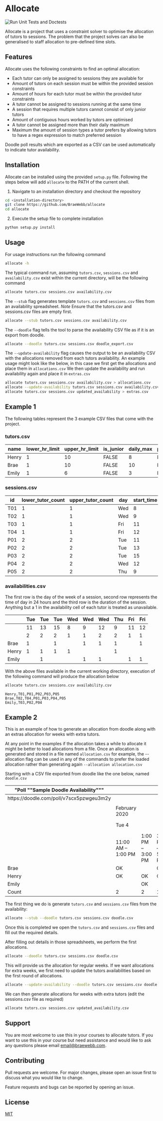 # Allocate

![Run Unit Tests and Doctests](https://github.com/BraeWebb/allocate/workflows/Run%20Unit%20Tests%20and%20Doctests/badge.svg)

Allocate is a project that uses a constraint solver to optimise the allocation of tutors to sessions. The problem that the project solves can also be generalised to staff allocation to pre-defined time slots.


## Features

Allocate uses the following constraints to find an optimal allocation:
- Each tutor can only be assigned to sessions they are available for
- Amount of tutors on each session must be within the provided session constraints
- Amount of hours for each tutor must be within the provided tutor constraints
- A tutor cannot be assigned to sessions running at the same time
- A session that requires multiple tutors cannot consist of only junior tutors
- Amount of contiguous hours worked by tutors are optimised
- A tutor cannot be assigned more than their daily maximum
- Maximum the amount of session types a tutor prefers by allowing tutors to have a regex expression to match preferred session

Doodle poll results which are exported as a CSV can be used automatically to indicate tutor availability.


## Installation

Allocate can be installed using the provided `setup.py` file. Following the steps below will add `allocate` to the PATH of the current shell.

1. Navigate to an installation directory and checkout the repository

```bash
cd <installation-directory>
git clone https://github.com/BraeWebb/allocate
cd allocate
```
2. Execute the setup file to complete installation

```bash
python setup.py install
```


## Usage

For usage instructions run the following command
```bash
allocate -h
```

The typical command run, assuming `tutors.csv`, `sessions.csv` and `availability.csv` exist within the current directory, will be the following command
```bash
allocate tutors.csv sessions.csv availability.csv
```

The `--stub` flag generates template `tutors.csv` and `sessions.csv` files from an availability spreadsheet.
*Note* Ensure that the tutors.csv and sessions.csv files are empty first.
```bash
allocate --stub tutors.csv sessions.csv availability.csv
```

The `--doodle` flag tells the tool to parse the availability CSV file as if it is an export from doodle.
```bash
allocate --doodle tutors.csv sessions.csv doodle_export.csv
```

The `--update-availability` flag causes the output to be an availability CSV with the allocations removed from each tutors availability.
An example usage might look like the below, in this case we first get the allocations and place them in `allocations.csv`
We then update the availability and run availability again and place it in `extras.csv`
```bash
allocate tutors.csv sessions.csv availability.csv > allocations.csv
allocate --update-availability tutors.csv sessions.csv availability.csv > updated_availability.csv
allocate tutors.csv sessions.csv updated_availability > extras.csv
```

## Example 1
The following tables represent the 3 example CSV files that come with the project.

### tutors.csv
| name     | lower_hr_limit | upper_hr_limit | is_junior | daily_max | pref_contig | session_preference | prefer |
|----------|----------------|----------------|-----------|-----------|-------------|--------------------| ------ |
| Henry    | 1              | 10             | FALSE     | 8         | FALSE       | P(.*)              |        |
| Brae     | 1              | 10             | FALSE     | 10        | FALSE       |                    |        |
| Emily    | 1              | 6              | FALSE     | 3         | FALSE       | T(.*)              |        |

### sessions.csv
| id  | lower_tutor_count | upper_tutor_count | day | start_time | duration |
|-----|-------------------|-------------------|-----|------------|----------|
| T01 | 1                 | 1                 | Wed | 8          | 1        |
| T02 | 1                 | 1                 | Wed | 9          | 1        |
| T03 | 1                 | 1                 | Fri | 11         | 1        |
| T04 | 1                 | 1                 | Fri | 12         | 1        |
| P01 | 2                 | 2                 | Tue | 11         | 2        |
| P02 | 2                 | 2                 | Tue | 13         | 2        |
| P03 | 2                 | 2                 | Tue | 15         | 2        |
| P04 | 2                 | 2                 | Wed | 12         | 2        |
| P05 | 2                 | 2                 | Thu | 9          | 2        |

### availabilities.csv
The first row is the day of the week of a session, second row represents the
time of day in 24 hours and the third row is the duration of the session.
Anything but a 1 in the availability cell of each tutor is treated as unavailable.

|       | Tue | Tue | Tue | Wed | Wed | Wed | Thu | Fri | Fri |
|-------|-----|-----|-----|-----|-----|-----|-----|-----|-----|
|       | 11  | 13  | 15  | 8   | 9   | 12  | 9   | 11  | 12  |
|       | 2   | 2   | 2   | 1   | 1   | 2   | 2   | 1   | 1   |
| Brae  | 1   |     | 1   |     | 1   | 1   | 1   |     | 1   |
| Henry | 1   | 1   | 1   | 1   |     |     | 1   |     |     |
| Emily |     | 1   |     |     | 1   | 1   |     | 1   | 1   |

With the above files available in the current working directory, execution of the following command will produce the allocation below
```bash
allocate tutors.csv sessions.csv availability.csv
```
```
Henry,T01,P01,P02,P03,P05
Brae,T02,T04,P01,P03,P04,P05
Emily,T03,P02,P04
```


## Example 2
This is an example of how to generate an allocation from doodle along with an extras allocation for weeks with extra tutors.

At any point in the examples if the allocation takes a while to allocate it might be better to load allocations from a file.
Once an allocation is generated and stored in a file named `allocation.csv` for example, the --allocation flag can be used
in any of the commands to prefer the loaded allocation rather than generating again `--allocation allocation.csv`

Starting with a CSV file exported from doodle like the one below, named `doodle.csv`

| "Poll ""Sample Doodle Availability""" |   |   |   |  |  |  |  |  |  |
|---|---|---|---|---|---|---|---|---|---|
| https://doodle\.com/poll/v7scx5pzwgeu3m2y |   |   |   |  |  |  |  |  |  |
|   |   |   |   |  |  |  |  |  |  |
|   | February 2020 |   |   |  |  |  |  |  |  |
|   | Tue 4 |   |   | Wed 5 |  |  | Thu 6 | Fri 7 |  |
|   | 11:00 AM – 1:00 PM | 1:00 PM – 3:00 PM | 3:00 PM – 5:00 PM | 8:00 AM – 9:00 AM | 9:00 AM – 10:00 AM | 12:00 PM – 2:00 PM | 9:00 AM – 11:00 AM | 11:00 AM – 12:00 PM | 12:00 PM – 1:00 PM |
| Brae | OK |   | OK |  | OK | OK | OK |  | OK |
| Henry | OK | OK | OK | OK |  |  | OK |  |  |
| Emily |   | OK |   |  | OK | OK |  | OK | OK |
| Count | 2 | 2 | 1 | 2 | 2 | 2 | 2 | 2 | 2 |

The first thing we do is generate `tutors.csv` and `sessions.csv` files from the availability:
```bash
allocate --stub --doodle tutors.csv sessions.csv doodle.csv
```

Once this is completed we open the `tutors.csv` and `sessions.csv` files and fill out the required details.

After filling out details in those spreadsheets, we perform the first allocations.
```bash
allocate --doodle tutors.csv sessions.csv doodle.csv
```

This will provide us the allocation for regular weeks. If we want allocations for extra weeks, we first need to update the tutors availabilities based on the first round of allocations.
```bash
allocate --update-availability --doodle tutors.csv sessions.csv doodle.csv > updated_availability.csv
```

We can then generate allocations for weeks with extra tutors (edit the sessions.csv file as required)
```bash
allocate tutors.csv sessions.csv updated_availability.csv
```

## Support
You are most welcome to use this in your courses to allocate tutors. If you want to use this in your course but need assistance and would like to ask any questions please email <email@braewebb.com>.

## Contributing
Pull requests are welcome. For major changes, please open an issue first to discuss what you would like to change.

Feature requests and bugs can be reported by opening an issue.

## License
[MIT](https://choosealicense.com/licenses/mit/)
